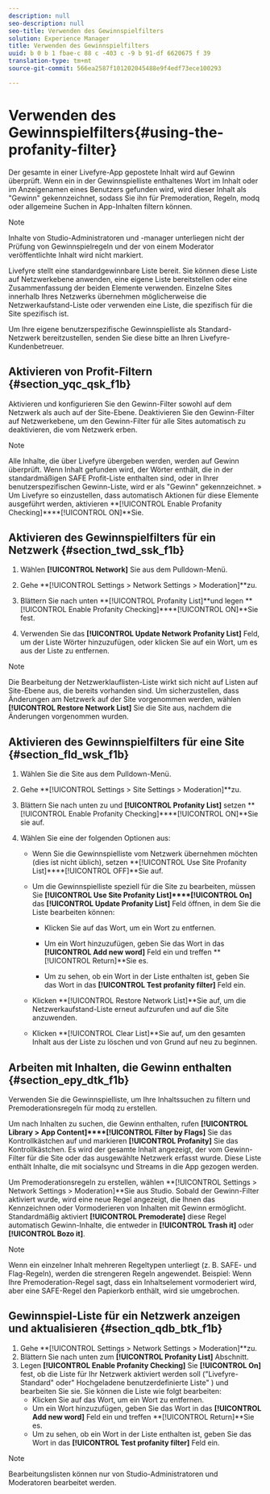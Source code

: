 ```yaml
---
description: null
seo-description: null
seo-title: Verwenden des Gewinnspielfilters
solution: Experience Manager
title: Verwenden des Gewinnspielfilters
uuid: b 0 b 1 fbae-c 88 c -403 c -9 b 91-df 6620675 f 39
translation-type: tm+mt
source-git-commit: 566ea2587f101202045488e9f4edf73ece100293

---
```



# Verwenden des Gewinnspielfilters{#using-the-profanity-filter}

Der gesamte in einer Livefyre-App gepostete Inhalt wird auf Gewinn überprüft. Wenn ein in der Gewinnspielliste enthaltenes Wort im Inhalt oder im Anzeigenamen eines Benutzers gefunden wird, wird dieser Inhalt als "Gewinn" gekennzeichnet, sodass Sie ihn für Premoderation, Regeln, modq oder allgemeine Suchen in App-Inhalten filtern können.

>[!NOTE]
>
>Inhalte von Studio-Administratoren und -manager unterliegen nicht der Prüfung von Gewinnspielregeln und der von einem Moderator veröffentlichte Inhalt wird nicht markiert.

Livefyre stellt eine standardgewinnbare Liste bereit. Sie können diese Liste auf Netzwerkebene anwenden, eine eigene Liste bereitstellen oder eine Zusammenfassung der beiden Elemente verwenden. Einzelne Sites innerhalb Ihres Netzwerks übernehmen möglicherweise die Netzwerkaufstand-Liste oder verwenden eine Liste, die spezifisch für die Site spezifisch ist.

Um Ihre eigene benutzerspezifische Gewinnspielliste als Standard-Netzwerk bereitzustellen, senden Sie diese bitte an Ihren Livefyre-Kundenbetreuer.

## Aktivieren von Profit-Filtern {#section_yqc_qsk_f1b}

Aktivieren und konfigurieren Sie den Gewinn-Filter sowohl auf dem Netzwerk als auch auf der Site-Ebene. Deaktivieren Sie den Gewinn-Filter auf Netzwerkebene, um den Gewinn-Filter für alle Sites automatisch zu deaktivieren, die vom Netzwerk erben.

>[!NOTE]
>
>Alle Inhalte, die über Livefyre übergeben werden, werden auf Gewinn überprüft. Wenn Inhalt gefunden wird, der Wörter enthält, die in der standardmäßigen SAFE Profit-Liste enthalten sind, oder in Ihrer benutzerspezifischen Gewinn-Liste, wird er als "Gewinn" gekennzeichnet. » Um Livefyre so einzustellen, dass automatisch Aktionen für diese Elemente ausgeführt werden, aktivieren **[!UICONTROL Enable Profanity Checking]****[!UICONTROL ON]**Sie.

## Aktivieren des Gewinnspielfilters für ein Netzwerk {#section_twd_ssk_f1b}

1. Wählen **[!UICONTROL Network]** Sie aus dem Pulldown-Menü.
1. Gehe **[!UICONTROL Settings > Network Settings > Moderation]**zu.
1. Blättern Sie nach unten **[!UICONTROL Profanity List]**und legen **[!UICONTROL Enable Profanity Checking]****[!UICONTROL ON]**Sie fest.

1. Verwenden Sie das **[!UICONTROL Update Network Profanity List]** Feld, um der Liste Wörter hinzuzufügen, oder klicken Sie auf ein Wort, um es aus der Liste zu entfernen.

>[!NOTE]
>
>Die Bearbeitung der Netzwerklauflisten-Liste wirkt sich nicht auf Listen auf Site-Ebene aus, die bereits vorhanden sind. Um sicherzustellen, dass Änderungen am Netzwerk auf der Site vorgenommen werden, wählen **[!UICONTROL Restore Network List]** Sie die Site aus, nachdem die Änderungen vorgenommen wurden.

## Aktivieren des Gewinnspielfilters für eine Site {#section_fld_wsk_f1b}

1. Wählen Sie die Site aus dem Pulldown-Menü.
1. Gehe **[!UICONTROL Settings > Site Settings > Moderation]**zu.
1. Blättern Sie nach unten zu und **[!UICONTROL Profanity List]** setzen **[!UICONTROL Enable Profanity Checking]****[!UICONTROL ON]**Sie sie auf.

1. Wählen Sie eine der folgenden Optionen aus:

   * Wenn Sie die Gewinnspielliste vom Netzwerk übernehmen möchten (dies ist nicht üblich), setzen **[!UICONTROL Use Site Profanity List]****[!UICONTROL OFF]**Sie auf.

   * Um die Gewinnspielliste speziell für die Site zu bearbeiten, müssen Sie **[!UICONTROL Use Site Profanity List]****[!UICONTROL On]** das **[!UICONTROL Update Profanity List]** Feld öffnen, in dem Sie die Liste bearbeiten können:

      * Klicken Sie auf das Wort, um ein Wort zu entfernen.
      * Um ein Wort hinzuzufügen, geben Sie das Wort in das **[!UICONTROL Add new word]** Feld ein und treffen **[!UICONTROL Return]**Sie es.

      * Um zu sehen, ob ein Wort in der Liste enthalten ist, geben Sie das Wort in das **[!UICONTROL Test profanity filter]** Feld ein.
   * Klicken **[!UICONTROL Restore Network List]**Sie auf, um die Netzwerkaufstand-Liste erneut aufzurufen und auf die Site anzuwenden.
   * Klicken **[!UICONTROL Clear List]**Sie auf, um den gesamten Inhalt aus der Liste zu löschen und von Grund auf neu zu beginnen.


## Arbeiten mit Inhalten, die Gewinn enthalten {#section_epy_dtk_f1b}

Verwenden Sie die Gewinnspielliste, um Ihre Inhaltssuchen zu filtern und Premoderationsregeln für modq zu erstellen.

Um nach Inhalten zu suchen, die Gewinn enthalten, rufen **[!UICONTROL Library > App Content]****[!UICONTROL Filter by Flags]** Sie das Kontrollkästchen auf und markieren **[!UICONTROL Profanity]** Sie das Kontrollkästchen. Es wird der gesamte Inhalt angezeigt, der vom Gewinn-Filter für die Site oder das ausgewählte Netzwerk erfasst wurde. Diese Liste enthält Inhalte, die mit socialsync und Streams in die App gezogen werden.

Um Premoderationsregeln zu erstellen, wählen **[!UICONTROL Settings > Network Settings > Moderation]**Sie aus Studio. Sobald der Gewinn-Filter aktiviert wurde, wird eine neue Regel angezeigt, die Ihnen das Kennzeichnen oder Vormoderieren von Inhalten mit Gewinn ermöglicht. Standardmäßig aktiviert **[!UICONTROL Premoderate]** diese Regel automatisch Gewinn-Inhalte, die entweder in **[!UICONTROL Trash it]** oder **[!UICONTROL Bozo it]**.

>[!NOTE]
>
>Wenn ein einzelner Inhalt mehreren Regeltypen unterliegt (z. B. SAFE- und Flag-Regeln), werden die strengeren Regeln angewendet. Beispiel: Wenn Ihre Premoderation-Regel sagt, dass ein Inhaltselement vormoderiert wird, aber eine SAFE-Regel den Papierkorb enthält, wird sie umgebrochen.

## Gewinnspiel-Liste für ein Netzwerk anzeigen und aktualisieren {#section_qdb_btk_f1b}

1. Gehe **[!UICONTROL Settings > Network Settings > Moderation]**zu.
1. Blättern Sie nach unten zum **[!UICONTROL Profanity List]** Abschnitt.
1. Legen **[!UICONTROL Enable Profanity Checking]** Sie **[!UICONTROL On]** fest, ob die Liste für Ihr Netzwerk aktiviert werden soll ("Livefyre-Standard" oder" Hochgeladene benutzerdefinierte Liste" ) und bearbeiten Sie sie. Sie können die Liste wie folgt bearbeiten:
   * Klicken Sie auf das Wort, um ein Wort zu entfernen.
   * Um ein Wort hinzuzufügen, geben Sie das Wort in das **[!UICONTROL Add new word]** Feld ein und treffen **[!UICONTROL Return]**Sie es.
   * Um zu sehen, ob ein Wort in der Liste enthalten ist, geben Sie das Wort in das **[!UICONTROL Test profanity filter]** Feld ein.

>[!NOTE]
>
>Bearbeitungslisten können nur von Studio-Administratoren und Moderatoren bearbeitet werden.

